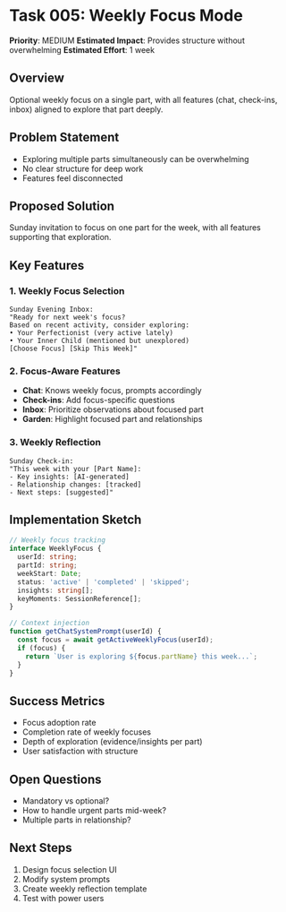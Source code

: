 # Task 005: Weekly Focus Mode

**Priority**: MEDIUM
**Estimated Impact**: Provides structure without overwhelming
**Estimated Effort**: 1 week

## Overview

Optional weekly focus on a single part, with all features (chat, check-ins, inbox) aligned to explore that part deeply.

## Problem Statement

- Exploring multiple parts simultaneously can be overwhelming
- No clear structure for deep work
- Features feel disconnected

## Proposed Solution

Sunday invitation to focus on one part for the week, with all features supporting that exploration.

## Key Features

### 1. Weekly Focus Selection

```
Sunday Evening Inbox:
"Ready for next week's focus?
Based on recent activity, consider exploring:
• Your Perfectionist (very active lately)
• Your Inner Child (mentioned but unexplored)
[Choose Focus] [Skip This Week]"
```

### 2. Focus-Aware Features

- **Chat**: Knows weekly focus, prompts accordingly
- **Check-ins**: Add focus-specific questions
- **Inbox**: Prioritize observations about focused part
- **Garden**: Highlight focused part and relationships

### 3. Weekly Reflection

```
Sunday Check-in:
"This week with your [Part Name]:
- Key insights: [AI-generated]
- Relationship changes: [tracked]
- Next steps: [suggested]"
```

## Implementation Sketch

```typescript
// Weekly focus tracking
interface WeeklyFocus {
  userId: string;
  partId: string;
  weekStart: Date;
  status: 'active' | 'completed' | 'skipped';
  insights: string[];
  keyMoments: SessionReference[];
}

// Context injection
function getChatSystemPrompt(userId) {
  const focus = await getActiveWeeklyFocus(userId);
  if (focus) {
    return `User is exploring ${focus.partName} this week...`;
  }
}
```

## Success Metrics

- Focus adoption rate
- Completion rate of weekly focuses
- Depth of exploration (evidence/insights per part)
- User satisfaction with structure

## Open Questions

- Mandatory vs optional?
- How to handle urgent parts mid-week?
- Multiple parts in relationship?

## Next Steps

1. Design focus selection UI
2. Modify system prompts
3. Create weekly reflection template
4. Test with power users
